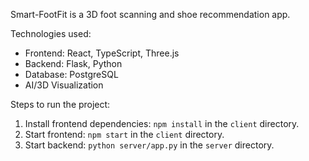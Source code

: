 Smart-FootFit is a 3D foot scanning and shoe recommendation app.

Technologies used:
- Frontend: React, TypeScript, Three.js
- Backend: Flask, Python
- Database: PostgreSQL
- AI/3D Visualization

Steps to run the project:
1. Install frontend dependencies: `npm install` in the `client` directory.
2. Start frontend: `npm start` in the `client` directory.
3. Start backend: `python server/app.py` in the `server` directory.
